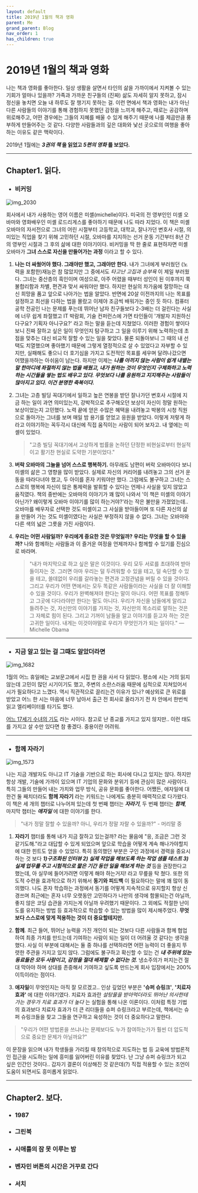 ```yaml
---
layout: default
title: 2019년 1월의 책과 영화
parent: Me
grand_parent: Blog
nav_order: 1
has_children: true
---
```


# 2019년 1월의 책과 영화

나는 책과 영화를 좋아한다. 일상 생활을 살면서 타인의 삶을 가까이에서 지켜볼 수 있는 기회가 얼마나 있을까? 가족과 가까운 친구들의 (진짜) 삶도 자세히 알지 못하고, 잠시 정신을 놓치면 오늘 내 하루도 잘 챙기지 못하는 걸. 이런 면에서 책과 영화는 내가 아닌 다른 사람들의 이야기를 통해 경험하지 못했던 감정을 느끼게 해주고, 때로는 공감하며 위로해주고, 어떤 경우에는 그들의 지혜를 배울 수 있게 해주기 때문에 나를 제곱만큼 풍부하게 만들어주는 것 같다. 다양한 사람들과의 깊은 대화와 낯선 곳으로의 여행을 좋아하는 이유도 같은 맥락이다.

2019년 1월에는 **_3권의 책_ 을 읽었고 _5편의 영화_ 를 보았다.**

---

## Chapter1. 읽다.

- ### 비커밍

![img_2030](https://user-images.githubusercontent.com/18614517/51921333-892a7c00-242a-11e9-8114-1e5a52232971.jpg)

회사에서 내가 사용하는 영어 이름은 미셸(michelle)이다. 미국의 전 영부인인 미셸 오바마와 영화배우인 미셸 로드리게스를 좋아하기 때문에 나도 따라 지었다. 이 책은 미셸 오바마의 자서전으로 그녀의 어린 시절부터 고등학교, 대학교, 잘나가던 변호사 시절, 의미있는 직업을 찾기 위해 고민하던 시절, 오바마를 지지하는 선거 운동 기간부터 8년 간의 영부인 시절과 그 후의 삶에 대한 이야기이다. 비커밍을 딱 한 줄로 표현하자면 미셸 오바마가 **그녀 스스로 자신을 만들어가는 과정** 이라고 할 수 있다.

1. **나는 더 싸웠어야 했다. 그래야만 했고, 그래야만 한다.**
   내가 그녀에게 부러웠던 (노력을 포함한)재능은 참 많았지만 그 중에서도 _타고난 고집과 승부욕_ 이 제일 부러웠다. 그녀는 중산층의 흑인이며 여성으로, 아주 어렸을 때부터 성인이 된 이후까지 쭉 불합리함과 차별, 편견과 맞서 싸워야만 했다. 하지만 현실의 차가움에 절망하는 대신 희망을 품고 앞으로 나아가는 법을 알았다. 반면에 20살 이전까지의 나는 목표를 설정하고 최선을 다하는 법을 몰랐고 이제야 조금씩 배워가는 중인 듯 하다. 컴퓨터 공학 전공인 나는 문제를 푸는데 뛰어난 남자 친구들보다 2-3배는 더 걸린다는 사실에 너무 쉽게 좌절했고 IT 박람회, 기술 컨퍼런스에 가면 타인들이 '개발자 지원하신다구요? 기획자 아니구요?' 라고 하는 말을 듣는데 지쳤었다. 이러한 경험이 쌓이다보니 진짜 잘하고 싶은 일이 무엇인지 탐구하고 그 일을 이루기 위해 노력하는데 초점을 맞추는 대신 비교적 잘할 수 있는 일을 찾았다. 물론 되돌아보니 그 때의 내 선택도 치열했으며 좋아했기 때문에 그렇게 열정적으로 살 수 있었다고 자부할 수 있지만, 실패해도 좋으니 더 호기심을 가지고 도전적인 목표를 세우며 달려나갔으면 어땠을까하는 아쉬움이 남는다. 하지만 이제는 **_나를 아끼지 않는 사람이 쉽게 내뱉는 말 한마디에 좌절하지 않는 법을 배웠고, 내가 원하는 것이 무엇인지 구체화하고 노력하는 시간들을 쌓는 법도 배우고 있다. 무엇보다 나를 응원하고 지지해주는 사람들이 많아지고 있다. 이건 분명한 축복이다._**

2. 그녀는 고층 빌딩 꼭대기에서 일하고 높은 연봉을 받던 잘나가던 변호사 시절에 지금 하는 일이 과연 의미있는지, 강박적으로 추구해오던 보상이 자신이 정말 원하는 보상이었는지 고민했다. 노력 끝에 얻은 수많은 혜택을 내려놓고 박봉의 시청 직원으로 돌아가는 그녀를 보며 매일 밤 용기를 얻었고 응원을 받았다. 이렇게 저렇게 하라고 이야기하는 꼭두각시 대신에 직접 움직이는 사람이 되어 보자고. 내 옆에는 미셸이 있었다.

   > "고층 빌딩 꼭대기에서 고상하게 법률을 논하던 단정한 비현실로부터 현실적이고 활기찬 현실로 도약한 기분이었다."

3. **버락 오바마의 그늘을 넘어 스스로 행복하기.** 아무래도 남편이 버락 오바마이다 보니 미셸의 삶은 그 영향을 많이 받았다. 실제로 자신의 커리어를 내려놓고 그의 선거 운동을 따라다녀야 했고, 두 아이를 혼자 키워야만 했다. 그럼에도 불구하고 그녀는 스스로의 행복에 자신이 많은 통제력을 발휘할 수 있다는 언제나 사실을 잊지 않았고 움직였다. 책의 중반에는 오바마의 이야기가 꽤 많이 나와서 '이 책은 미셸의 이야기 아닌가? 왜이렇게 오바마 이야기를 많이 하는거야?'라는 작은 불만을 가졌었는데.. 오바마를 배우자로 선택한 것도 미셸이고 그 사실을 받아들이며 또 다른 자신의 삶을 만들어 가는 것도 미셸이였다는 사실은 부정하지 않을 수 없다. 그녀는 오바마와 다른 색의 넓은 그릇을 가진 사람이다.

4. **우리는 어떤 사람일까? 우리에게 중요한 것은 무엇일까? 우리는 무엇을 할 수 있을까?** 나와 함께하는 사람들과 이 즐거운 여정을 언제까지나 함께할 수 있기를 진심으로 바라며.

   > "내가 마지막으로 하고 싶은 말은 이것이다. 우리 모두 서로를 초대하여 받아들이자는 것. 그러면 아마 우리는 덜 두려워할 수 있을 테고, 덜 속단할 수 있을 테고, 쓸데없이 우리를 갈라놓는 편견과 고정관념을 버릴 수 있을 것이다. 그리고 우리가 어떤 면에서는 모두 똑같은 사람들이라는 사실을 더 잘 이해할 수 있을 것이다. 우리가 완벽해져야 한다는 말이 아니다. 어떤 목표를 정해두고 그곳에 다다라야만 한다는 말도 아니다. 우리가 자신을 남들에게 알리고 들려주는 것, 자신만의 이야기를 가지는 것, 자신만의 목소리로 말하는 것은 그 자체로 힘이 된다. 그리고 기꺼이 남들을 알고 이야기를 듣고자 하는 것은 고귀한 일이다. 내게는 이것이야말로 우리가 무엇인가가 되는 일이다." ― Michelle Obama

---

- ### 지금 알고 있는 걸 그때도 알았더라면

![img_1682](https://user-images.githubusercontent.com/18614517/51921200-42d51d00-242a-11e9-8346-92e16ae14d4b.JPG)

1월의 어느 휴일에는 교보문고에서 시집 한 권을 사서 다 읽었다. 평소에 시는 거의 읽지 않는데 고민이 많던 시기이기도 했고, 주변의 소란스러움 때문에 심적으로 지쳐있어서 시가 필요하다고 느꼈다. 역시 직관적으로 끌리는건 이유가 있나? 예상외로 큰 위로를 받았고 어느 한 시는 마음에 너무 남아서 출근 전 회사로 올라가기 전 차 안에서 한번씩 읽고 엘리베이터를 타기도 했다.

[어느 17세기 수녀의 기도](http://www.skyvoice.org/sk/index.php?mid=sky_05_03&document_srl=42700) 라는 시이다. 참고로 난 종교를 가지고 있지 않지만.. 이런 태도를 가지고 살 수만 있다면 참 좋겠다. 중용이란 어려워.

---

- ### 함께 자라기

![img_1573](https://user-images.githubusercontent.com/18614517/51921756-62b91080-242b-11e9-85f6-97a5fa83391a.JPG)

나는 지금 개발자도 아니고 IT 기술을 기반으로 하는 회사에 다니고 있지는 않다. 하지만 항상 개발, 기술에 가까이 있으며 IT 기업의 문화와 분위기 등에 관심이 많은 사람이다. 특히 그들의 만들어 내는 가치와 업무 방식, 공유 문화를 좋아한다. 어쨌든, 애자일에 대한건 둘 째치더라도 **함께 자라기** 라는 키워드는 나에게도 충분히 매력적으로 다가왔다. 이 책은 세 개의 챕터로 나누어져 있는데 첫 번째 챕터는 **_자라기_**, 두 번째 챕터는 **_함께_**, 마지막 챕터는 **_애자일_** 에 대한 이야기를 한다.

> "내가 정말 잘할 수 있을까? 아니, 우리가 정말 자랄 수 있을까?" - 머리말 중

1.  **자라기** 챕터를 통해 내가 지금 잘하고 있는걸까? 라는 물음에 "응, 조금은 그런 것 같기도해."라고 대답할 수 있게 되었으며 앞으로 학습을 어떻게 계속 해나가야할지에 대한 힌트도 얻을 수 있었다. 특히 동의했던 부분은 구인 과정에서 경력을 중요시하는 것 보다 **_1)구조화된 인터뷰 2) 실제 작업을 해보도록 하는 작업 샘플 테스트 3) 실제 업무를 주고 시험적으로 짧은 기간 동안 일을 해보게 하는 것_** 등을 권장한다고 했는데, 아 실무에 들어가려면 이렇게 해야 하는거지! 라고 무릎을 탁 쳤다. 또한 의도적 수련을 효과적으로 하기 위해서 **동기와 피드백** 이 필요하다는 말에 꽤 많이 동의했다. 나도 혼자 학습하는 과정에서 동기를 어떻게 지속적으로 유지할지 항상 신경쓰며 최근에는 혼자 너무 오랫동안 고민하다가 나만의 생각에 함몰되는건 아닐까, 좋지 않은 코딩 습관을 가지는게 아닐까 우려했기 때문이다. 그 외에도 적절한 난이도를 유지하는 방법 등 효과적으로 학습할 수 있는 방법을 많이 제시해주었다. **무엇보다 스스로에 맞게 적용하는 것이 더 중요할테지만.**

2.  **함께**. 최근 들어, 뛰어난 능력을 가진 개인이 되는 것보다 다른 사람들과 함께 협업하여 최종 가치를 만드는데 기여하는 사람이 되는 일이 더 어려울 것 같다는 생각을 했다. 사실 이 부분에 대해서는 둘 중 하나를 선택하라면 어떤 능력이 더 좋을지 뚜렷한 주관을 가지고 있지 않다. 그럼에도 불구하고 확신할 수 있는 건 **_내 주위에 있는 동료들은 모두 사람이고, 감정을 절대 배제할 수 없다는 것._** 냉소주의가 퍼지는건 절대 막아야 하며 상대를 존중해서 기여하고 싶도록 만드는게 회사 입장에서는 200% 이득이라는 점이다.

3.  **애자일**이 무엇인지는 아직 잘 모르겠고.. 인상 깊었던 부분은 **'슈퍼 슈링크'**, **'치료자 효과'** 에 대한 이야기였다. 치료자 효과란 _설탕물을 받아먹더라도 뛰어난 의사한테 가는 경우가 치료 효과가 더 높다_ 는 실험을 통해 나온 이론이다. 이처럼 특정 기법의 효과보다 치료자 효과가 더 큰 리더들을 슈퍼 슈링크라고 부르는데, 책에서는 슈퍼 슈링크들을 찾고 그들을 연구하고 육성하는 것이 더 중요하다고 말한다.

> "우리가 어떤 방법론을 쓰냐나는 문제보다도 누가 참여하는가가 훨씬 더 압도적으로 중요한 문제가 아닐까요?"

이 문장을 읽으며 내가 학생들을 가리킬 때 창의적으로 지도하는 법 등 교육에 방법론적인 접근을 시도하는 일에 흥미를 잃어버린 이유를 찾았다. 난 그냥 슈퍼 슈링크가 되고 싶은 인간인 것이다.. 갑자기 결론이 이상해진 것 같은데(?) 직접 적용할 수 있는 조언이 도움이 되면서도 흥미롭게 읽었다.

---

## Chapter2. 보다.

- ### 1987
- ### 그린북
- ### 시애틀의 잠 못 이루는 밤
- ### 벤자민 버튼의 시간은 거꾸로 간다
- ### 서치
